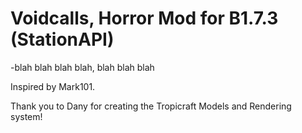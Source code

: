 # Voidcalls, Horror Mod for B1.7.3 (StationAPI)

-blah blah blah blah, blah blah blah

Inspired by Mark101.

Thank you to Dany for creating the Tropicraft Models and Rendering system!